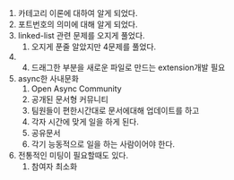 1. 카테고리 이론에 대하여 알게 되었다.
2. 포트번호의 의미에 대해 알게 되었다.
3. linked-list 관련 문제를 오지게 풀었다.
	1. 오지게 푼줄 알았지만 4문제를 풀었다.
4. 4. 드래그한 부분을 새로운 파일로 만드는 extension개발 필요
5. async한 사내문화
	1. Open Async Community
	2. 공개된 문서형 커뮤니티
	3. 팀원들이 편한시간대로 문서에대해 업데이트를 하고
	4. 각자 시간에 맞게 일을 하게 된다.
	5. 공유문서
	6. 각기 능동적으로 일을 하는 사람이어야 한다.
6. 전통적인 미팅이 필요할때도 있다.
	1. 참여자 최소화